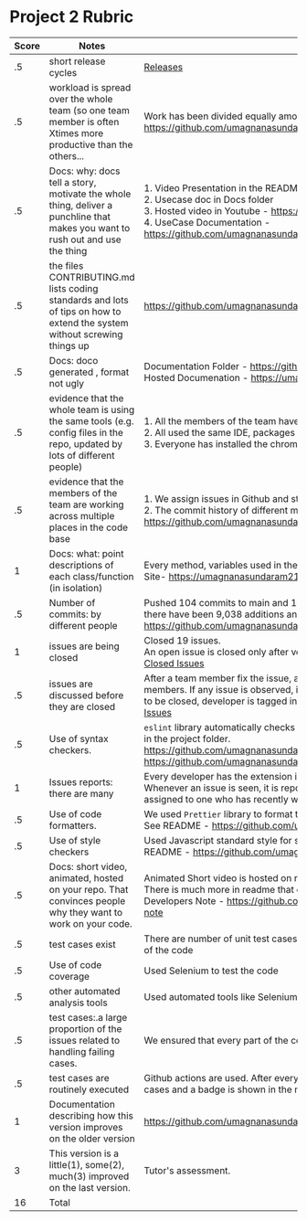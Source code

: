 # Project 2 Rubric

|Score|Notes| Evidence|
|-|-----|---------|
|.5| short release cycles|[Releases](https://github.com/umagnanasundaram2128/SimplyClip/releases)|
|.5| workload is spread over the whole team (so one team member is often Xtimes more productive than the others...| Work has been divided equally among all team members. https://github.com/umagnanasundaram2128/SimplyClip/pulse/monthly |
|.5|Docs: why: docs tell a story, motivate the whole thing, deliver a punchline that makes you want to rush out and use the thing | 1. Video Presentation in the README  <br> 2. Usecase doc in Docs folder <br> 3. Hosted video in Youtube - https://youtu.be/MYr_7qhdeLo <br> 4. UseCase Documentation - https://github.com/umagnanasundaram2128/SimplyClip/blob/main/Docs/simplyclip_usecases.docx |
|.5|the files CONTRIBUTING.md lists coding standards and lots of tips on how to extend the system without screwing things up  |https://github.com/umagnanasundaram2128/SimplyClip/blob/main/CONTRIBUTING.md |
|.5|Docs: doco generated , format not ugly  | Documentation Folder - https://github.com/umagnanasundaram2128/SimplyClip/tree/main/Docs <br> Hosted Documenation - https://umagnanasundaram2128.github.io/SimplyClip/|
|.5|evidence that the whole team is using the same tools (e.g. config files in the repo, updated by lots of different people) | 1. All the members of the team have set up environments setup locally. <br> 2. All used the same IDE, packages and tech stack to build the project. <br> 3. Everyone has installed the chrome extension and has been using it. |
|.5|evidence that the members of the team are working across multiple places in the code base | 1. We assign issues in Github and start working on the required part of the project. <br> 2. The commit history of different members shows this. https://github.com/umagnanasundaram2128/SimplyClip/commits/main |
|1|Docs: what: point descriptions of each class/function (in isolation)  | Every method, variables used in the files are properly documented. Also, Hosted Documenation a Site- https://umagnanasundaram2128.github.io/SimplyClip/ |
|.5|Number of commits: by different people  | Pushed 104 commits to main and 109 commits to all branches. On main, 82 files have changed and there have been 9,038 additions and 307 deletions. https://github.com/umagnanasundaram2128/SimplyClip/pulse/monthly |
|1|issues are being closed | Closed 19 issues. <br> An open issue is closed only after verified by one of the members. <br> [Closed Issues](https://github.com/umagnanasundaram2128/SimplyClip/issues?q=is%3Aissue+is%3Aclosed)
|.5|issues are discussed before they are closed | After a team member fix the issue, a PR is raised, and the code is reviewed by one of the team members. If any issue is observed, it is communicated through comments in the issue. Once good to be closed, developer is tagged in order to notify. <br>  [Issues](https://github.com/umagnanasundaram2128/SimplyClip/issues)
|.5|Use of syntax checkers. | ```eslint``` library automatically checks for programatic and syntax errors. There is config file for eslint in the project folder. <br> https://github.com/umagnanasundaram2128/SimplyClip/blob/main/.eslintrc.js <br> https://github.com/umagnanasundaram2128/SimplyClip#style-checker-and-analyzer |
|1|Issues reports: there are many  | Every developer has the extension installed in chrome. Initially there are quite a number of issues. Whenever an issue is seen, it is reported immediately and issue will be created in issues section and assigned to one who has recently worked in those areas of code where bug is seen. [Issues](https://github.com/umagnanasundaram2128/SimplyClip/issues)|
|.5|Use of code formatters. | We used ```Prettier``` library to format the code in the project. <br> See README - https://github.com/umagnanasundaram2128/SimplyClip#prettier|
|.5|Use of style checkers | Used Javascript standard style for style checking, this can be done using npm command. See README - https://github.com/umagnanasundaram2128/SimplyClip#style-checker-and-analyzer  |
|.5|Docs: short video, animated, hosted on your repo. That convinces people why they want to work on your code. | Animated Short video is hosted on repo. See - https://www.youtube.com/watch?v=MYr_7qhdeLo <br> There is much more in readme that convinces people to work on code. <br> Developers Note - https://github.com/umagnanasundaram2128/SimplyClip#shipit-developers-note |
|.5|test cases exist  | There are number of unit test cases and automated test cases using selenium which covers 87.5% of the code |
|.5|Use of code coverage  | Used Selenium to test the code |
|.5|other automated analysis tools  | Used automated tools like Selenium for testing, and Github Workflow/Actions for CI/CD pipeline |
|.5|test cases:.a large proportion of the issues related to handling failing cases. | We ensured that every part of the code works correctly by using selenium test suite.|
|.5|test cases are routinely executed | Github actions are used. After every commit to main branch, automated scripts are run for test cases and a badge is shown in the main project folder and README to indicate if build is successful|
|1|Documentation describing how this version improves on the older version| https://github.com/umagnanasundaram2128/SimplyClip/blob/main/Docs/simplyclip_version2.md|
|3|This version is a little(1), some(2), much(3) improved on the last version.|Tutor's assessment.| 
|16| Total|
